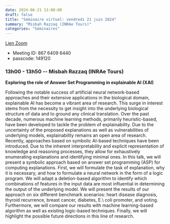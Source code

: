 ```yaml
---
date: 2024-06-21 13:00:00
draft: false
title: "Séminaire virtuel: vendredi 21 juin 2024"
summary: "Misbah Razzaq (INRAe Tours)"
categories: "Séminaires"
---
```



[Lien Zoom](https://u-bordeaux-fr.zoom.us/j/86764096440?pwd=b01qOG04RTMvRWNOVHBYR1ZIbkVaUT09)
* Meeting ID: 867 6409 6440
* passcode: 149120 


### 13h00 - 13h50 -- Misbah Razzaq (INRAe Tours)

**Exploring the role of Answer Set Programming in explainable AI (XAI)**

Following the notable success of artificial neural network-based approaches and their extensive applications in the biological domain, explainable AI has become a vibrant area of research.
This surge in interest stems from the necessity to get insight into the underlying biological structure of data and to ground any clinical translation.
Over the past decade, numerous machine learning methods, primarily heuristic-based, have been developed to tackle the problem of explainability.
Due to the uncertainty of the proposed explanations as well as vulnerabilities of underlying models, explainability remains an open area of research.
Recently, approaches based on symbolic AI-based techniques have been introduced.
Due to the inherent interpretability and explicit representation of knowledge and reasoning processes, they allow for exhaustively enumerating explanations and identifying minimal ones.
In this talk, we will present a symbolic approach based on answer set programming (ASP) for computing explanations.
First, we will formulate the task of explanation, why it is necessary, and how to formulate a neural network in the form of a logic program.
We will adapt a deletion-based algorithm to identify which combinations of features in the input data are most influential in determining the output of the underlying model.
We will present the results of our approach on six different benchmark scenarios: heart disease diagnosis, thyroid recurrence, breast cancer, diabetes, E.\ coli promoter, and voting.
Furthermore, we will compare our results with machine learning-based algorithm as well as existing logic-based techniques.
Finally, we will highlight the possible future directions in this line of research.
